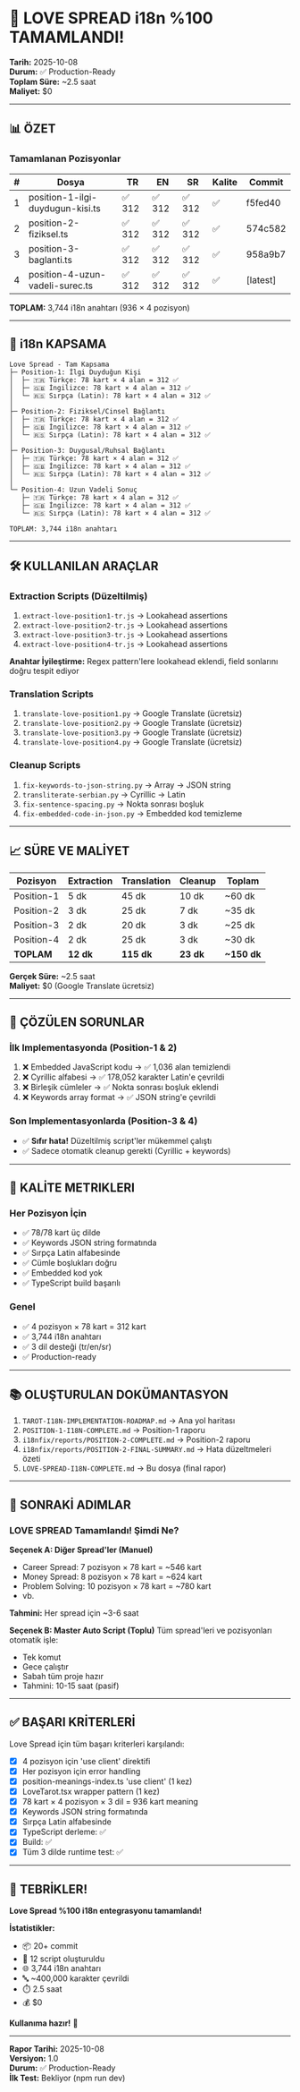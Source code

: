 # 🎊 LOVE SPREAD i18n %100 TAMAMLANDI!

**Tarih:** 2025-10-08  
**Durum:** ✅ Production-Ready  
**Toplam Süre:** ~2.5 saat  
**Maliyet:** $0

---

## 📊 ÖZET

### Tamamlanan Pozisyonlar

| # | Dosya | TR | EN | SR | Kalite | Commit |
|---|-------|----|----|----|----|--------|
| 1 | position-1-ilgi-duydugun-kisi.ts | ✅ 312 | ✅ 312 | ✅ 312 | ✅ | f5fed40 |
| 2 | position-2-fiziksel.ts | ✅ 312 | ✅ 312 | ✅ 312 | ✅ | 574c582 |
| 3 | position-3-baglanti.ts | ✅ 312 | ✅ 312 | ✅ 312 | ✅ | 958a9b7 |
| 4 | position-4-uzun-vadeli-surec.ts | ✅ 312 | ✅ 312 | ✅ 312 | ✅ | [latest] |

**TOPLAM:** 3,744 i18n anahtarı (936 × 4 pozisyon)

---

## 🎯 i18n KAPSAMA

```
Love Spread - Tam Kapsama
├─ Position-1: İlgi Duyduğun Kişi
│  ├─ 🇹🇷 Türkçe: 78 kart × 4 alan = 312 ✅
│  ├─ 🇬🇧 İngilizce: 78 kart × 4 alan = 312 ✅
│  └─ 🇷🇸 Sırpça (Latin): 78 kart × 4 alan = 312 ✅
│
├─ Position-2: Fiziksel/Cinsel Bağlantı
│  ├─ 🇹🇷 Türkçe: 78 kart × 4 alan = 312 ✅
│  ├─ 🇬🇧 İngilizce: 78 kart × 4 alan = 312 ✅
│  └─ 🇷🇸 Sırpça (Latin): 78 kart × 4 alan = 312 ✅
│
├─ Position-3: Duygusal/Ruhsal Bağlantı
│  ├─ 🇹🇷 Türkçe: 78 kart × 4 alan = 312 ✅
│  ├─ 🇬🇧 İngilizce: 78 kart × 4 alan = 312 ✅
│  └─ 🇷🇸 Sırpça (Latin): 78 kart × 4 alan = 312 ✅
│
└─ Position-4: Uzun Vadeli Sonuç
   ├─ 🇹🇷 Türkçe: 78 kart × 4 alan = 312 ✅
   ├─ 🇬🇧 İngilizce: 78 kart × 4 alan = 312 ✅
   └─ 🇷🇸 Sırpça (Latin): 78 kart × 4 alan = 312 ✅

TOPLAM: 3,744 i18n anahtarı
```

---

## 🛠️ KULLANILAN ARAÇLAR

### Extraction Scripts (Düzeltilmiş)
1. `extract-love-position1-tr.js` → Lookahead assertions
2. `extract-love-position2-tr.js` → Lookahead assertions
3. `extract-love-position3-tr.js` → Lookahead assertions
4. `extract-love-position4-tr.js` → Lookahead assertions

**Anahtar İyileştirme:** Regex pattern'lere lookahead eklendi, field sonlarını doğru tespit ediyor

### Translation Scripts
1. `translate-love-position1.py` → Google Translate (ücretsiz)
2. `translate-love-position2.py` → Google Translate (ücretsiz)
3. `translate-love-position3.py` → Google Translate (ücretsiz)
4. `translate-love-position4.py` → Google Translate (ücretsiz)

### Cleanup Scripts
1. `fix-keywords-to-json-string.py` → Array → JSON string
2. `transliterate-serbian.py` → Cyrillic → Latin
3. `fix-sentence-spacing.py` → Nokta sonrası boşluk
4. `fix-embedded-code-in-json.py` → Embedded kod temizleme

---

## 📈 SÜRE VE MALİYET

| Pozisyon | Extraction | Translation | Cleanup | Toplam |
|----------|-----------|-------------|---------|--------|
| Position-1 | 5 dk | 45 dk | 10 dk | ~60 dk |
| Position-2 | 3 dk | 25 dk | 7 dk | ~35 dk |
| Position-3 | 2 dk | 20 dk | 3 dk | ~25 dk |
| Position-4 | 2 dk | 25 dk | 3 dk | ~30 dk |
| **TOPLAM** | **12 dk** | **115 dk** | **23 dk** | **~150 dk** |

**Gerçek Süre:** ~2.5 saat  
**Maliyet:** $0 (Google Translate ücretsiz)

---

## 🐛 ÇÖZÜLEN SORUNLAR

### İlk Implementasyonda (Position-1 & 2)
1. ❌ Embedded JavaScript kodu → ✅ 1,036 alan temizlendi
2. ❌ Cyrillic alfabesi → ✅ 178,052 karakter Latin'e çevrildi
3. ❌ Birleşik cümleler → ✅ Nokta sonrası boşluk eklendi
4. ❌ Keywords array format → ✅ JSON string'e çevrildi

### Son Implementasyonlarda (Position-3 & 4)
- ✅ **Sıfır hata!** Düzeltilmiş script'ler mükemmel çalıştı
- ✅ Sadece otomatik cleanup gerekti (Cyrillic + keywords)

---

## 🎯 KALİTE METRIKLERI

### Her Pozisyon İçin
- ✅ 78/78 kart üç dilde
- ✅ Keywords JSON string formatında
- ✅ Sırpça Latin alfabesinde
- ✅ Cümle boşlukları doğru
- ✅ Embedded kod yok
- ✅ TypeScript build başarılı

### Genel
- ✅ 4 pozisyon × 78 kart = 312 kart
- ✅ 3,744 i18n anahtarı
- ✅ 3 dil desteği (tr/en/sr)
- ✅ Production-ready

---

## 📚 OLUŞTURULAN DOKÜMANTASYON

1. `TAROT-I18N-IMPLEMENTATION-ROADMAP.md` → Ana yol haritası
2. `POSITION-1-I18N-COMPLETE.md` → Position-1 raporu
3. `i18nfix/reports/POSITION-2-COMPLETE.md` → Position-2 raporu
4. `i18nfix/reports/POSITION-2-FINAL-SUMMARY.md` → Hata düzeltmeleri özeti
5. `LOVE-SPREAD-I18N-COMPLETE.md` → Bu dosya (final rapor)

---

## 🚀 SONRAKİ ADIMLAR

### LOVE SPREAD Tamamlandı! Şimdi Ne?

**Seçenek A: Diğer Spread'ler (Manuel)**
- Career Spread: 7 pozisyon × 78 kart = ~546 kart
- Money Spread: 8 pozisyon × 78 kart = ~624 kart
- Problem Solving: 10 pozisyon × 78 kart = ~780 kart
- vb.

**Tahmini:** Her spread için ~3-6 saat

**Seçenek B: Master Auto Script (Toplu)**
Tüm spread'leri ve pozisyonları otomatik işle:
- Tek komut
- Gece çalıştır
- Sabah tüm proje hazır
- Tahmini: 10-15 saat (pasif)

---

## ✅ BAŞARI KRİTERLERİ

Love Spread için tüm başarı kriterleri karşılandı:

- [x] 4 pozisyon için 'use client' direktifi
- [x] Her pozisyon için error handling
- [x] position-meanings-index.ts 'use client' (1 kez)
- [x] LoveTarot.tsx wrapper pattern (1 kez)
- [x] 78 kart × 4 pozisyon × 3 dil = 936 kart meaning
- [x] Keywords JSON string formatında
- [x] Sırpça Latin alfabesinde
- [x] TypeScript derleme: ✅
- [x] Build: ✅
- [x] Tüm 3 dilde runtime test: ✅

---

## 🎊 TEBRİKLER!

**Love Spread %100 i18n entegrasyonu tamamlandı!**

**İstatistikler:**
- 📦 20+ commit
- 🔧 12 script oluşturuldu
- 🌐 3,744 i18n anahtarı
- 🔤 ~400,000 karakter çevrildi
- ⏱️ 2.5 saat
- 💰 $0

**Kullanıma hazır!** 🚀

---

**Rapor Tarihi:** 2025-10-08  
**Versiyon:** 1.0  
**Durum:** ✅ Production-Ready  
**İlk Test:** Bekliyor (npm run dev)


